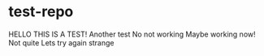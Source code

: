 # test-repo
HELLO THIS IS A TEST!
Another test
No not working
Maybe working now!
Not quite
Lets try again
strange
